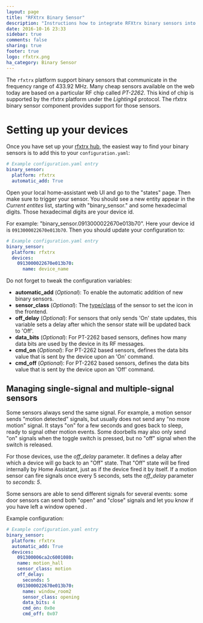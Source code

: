 ```yaml
---
layout: page
title: "RFXtrx Binary Sensor"
description: "Instructions how to integrate RFXtrx binary sensors into Home Assistant."
date: 2016-10-16 23:33
sidebar: true
comments: false
sharing: true
footer: true
logo: rfxtrx.png
ha_category: Binary Sensor
---
```


The `rfxtrx` platform support binary sensors that communicate in the frequency range of 433.92 MHz. Many cheap sensors available on the web today are based on a particular RF chip called *PT-2262*. This kind of chip is supported by the rfxtrx platform under the *Lighting4* protocol.
The rfxtrx binary sensor component provides support for those sensors.

# Setting up your devices
Once you have set up your [rfxtrx hub](/components/rfxtrx/), the easiest way to find your binary sensors is to add this to your `configuration.yaml`:

```yaml
# Example configuration.yaml entry
binary_sensor:
  platform: rfxtrx
  automatic_add: True
```

Open your local home-assistant web UI and go to the "states" page. Then make sure to trigger your sensor. You should see a new entity appear in the *Current entites* list, starting with "binary_sensor." and some hexadecimal digits. Those hexadecimal digits are your device id.

For example: "binary_sensor.0913000022670e013b70". Here your device id is `0913000022670e013b70`. Then you should update your configuration to:

```yaml
# Example configuration.yaml entry
binary_sensor:
  platform: rfxtrx
  devices:
    0913000022670e013b70:
      name: device_name
```

Do not forget to tweak the configuration variables:

- **automatic_add** (*Optional*): To enable the automatic addition of new binary sensors.
- **sensor_class** (*Optional*): The [type/class](/components/binary_sensor/) of the sensor to set the icon in the frontend.
- **off_delay** (*Optional*): For sensors that only sends 'On' state updates, this variable sets a delay after which the sensor state will be updated back to 'Off'.
- **data_bits** (*Optional*): For PT-2262 based sensors, defines how many data bits are used by the device in its RF messages.
- **cmd_on** (*Optional*): For PT-2262 based sensors, defines the data bits value that is sent by the device upon an 'On' command.
- **cmd_off** (*Optional*): For PT-2262 based sensors, defines the data bits value that is sent by the device upon an 'Off' command.

## Managing single-signal and multiple-signal sensors
Some sensors always send the same signal. For example, a motion sensor sends "motion detected" signals, but usually does not send any "no more motion" signal. It stays "on" for a few seconds and goes back to sleep, ready to signal other motion events. Some doorbells may also only send "on" signals when the toggle switch is pressed, but no "off" signal when the switch is released.

For those devices, use the *off_delay* parameter. It defines a delay after which a device will go back to an "Off" state. That "Off" state will be fired internally by Home Assistant, just as if the device fired it by itself. If a motion sensor can fire signals once every 5 seconds, sets the *off_delay* parameter to *seconds: 5*.

Some sensors are able to send different signals for several events: some door sensors can send both
"open" and "close" signals and let you know if you have left a window opened .

Example configuration:

```yaml
# Example configuration.yaml entry
binary_sensor:
  platform: rfxtrx
  automatic_add: True
  devices:
    091300006ca2c6001080:
    name: motion_hall
    sensor_class: motion
    off_delay:
      seconds: 5
    0913000022670e013b70:
      name: window_room2
      sensor_class: opening
      data_bits: 4
      cmd_on: 0x0e
      cmd_off: 0x07
```


